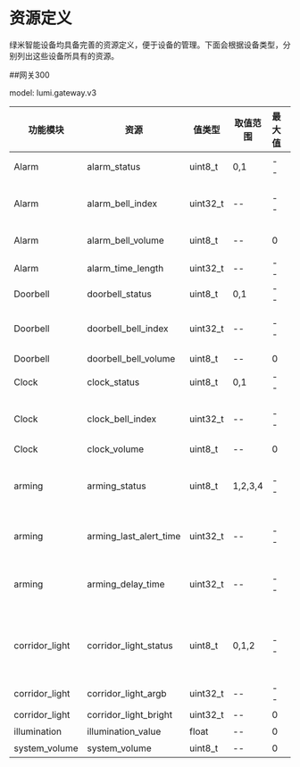 # 资源定义

绿米智能设备均具备完善的资源定义，便于设备的管理。下面会根据设备类型，分别列出这些设备所具有的资源。

##网关300

model: lumi.gateway.v3

| 功能模块 | 资源 | 值类型 | 取值范围 | 最大值 | 最小值 | 描述 |
| -- | -- | -- | -- | -- | -- | -- |
| Alarm | alarm_status | uint8_t | 0,1 | -- | -- | 报警状态, 0-没报警，1-报警 |
| Alarm | alarm_bell_index | uint32_t | -- | -- | -- | 播放警报index，当index=10000时播放默认铃声 |
| Alarm | alarm_bell_volume | uint8_t | -- | 0 | 100 | 报警状态，0:没报警 ，1：报警 |
| Alarm | alarm_time_length | uint32_t | -- | -- | -- | 报警时长 |
| Doorbell | doorbell_status | uint8_t | 0,1 | -- | -- | 门铃状态 |
| Doorbell | doorbell_bell_index | uint32_t | -- | -- | -- | 播放门铃index，当index=10000时播放默认铃声 |
| Doorbell | doorbell_bell_volume | uint8_t | -- | 0 | 100 | 门铃音音量,0~100 |
| Clock | clock_status | uint8_t | 0,1 | -- | -- | 闹钟状态 0: 停止播放 1：开始播放 |
| Clock | clock_bell_index | uint32_t | -- | -- | -- | 播放闹钟index，当index=10000时播放默认铃声 |
| Clock | clock_volume | uint8_t | -- | 0 | 100 | 闹钟音量,0~100 |
| arming | arming_status | uint8_t | 1,2,3,4 | -- | -- | 布防状态：1:开/0:关/2:启动中/3:toggle /4:消警但不撤防 |
| arming | arming_last_alert_time | uint32_t | -- | -- | -- | 上次改变布防状态的时间,1970.1.1以后的秒数 |
| arming | arming_delay_time | uint32_t | -- | -- | -- | 布防等待时间，单位秒，PROP_TIME_DELAY = 113 |
| corridor_light | corridor_light_status | uint8_t | 0,1,2 | -- | -- | 夜灯 1：打开 0：/关闭/2：toggle/3：智能夜灯打开（无人能自动灭，照度大能自动灭） |
| corridor_light | corridor_light_argb | uint32_t | -- | -- | -- | 夜灯ARGB |
| corridor_light | corridor_light_bright | uint32_t | -- | 0 | 100 | 夜灯亮度，0~100 |
| illumination | illumination_value | float | -- | 0 | 1000 | 照度 |
| system_volume | system_volume | uint8_t | -- | 0 | 100 | 系统音量 |